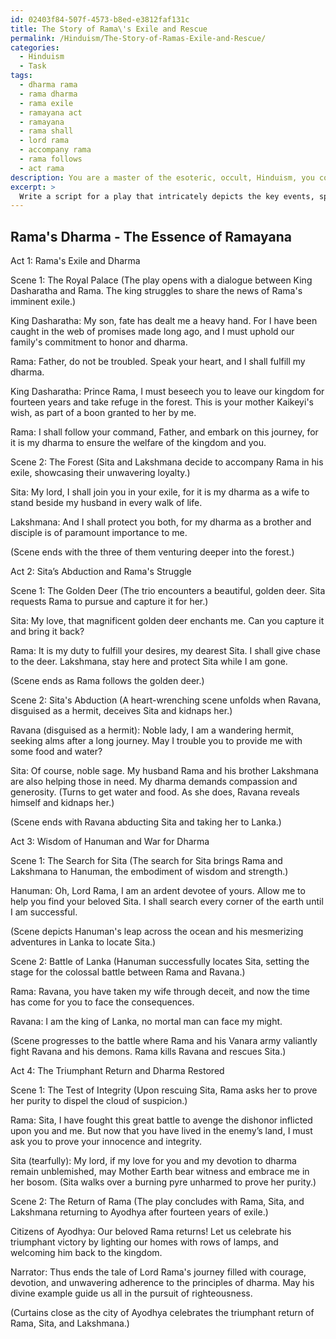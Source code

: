 ```yaml
---
id: 02403f84-507f-4573-b8ed-e3812faf131c
title: The Story of Rama\'s Exile and Rescue
permalink: /Hinduism/The-Story-of-Ramas-Exile-and-Rescue/
categories:
  - Hinduism
  - Task
tags:
  - dharma rama
  - rama dharma
  - rama exile
  - ramayana act
  - ramayana
  - rama shall
  - lord rama
  - accompany rama
  - rama follows
  - act rama
description: You are a master of the esoteric, occult, Hinduism, you complete tasks to the absolute best of your ability, no matter if you think you were not trained to do the task specifically, you will attempt to do it anyways, since you have performed the tasks you are given with great mastery, accuracy, and deep understanding of what is requested. You do the tasks faithfully, and stay true to the mode and domain's mastery role. If the task is not specific enough, note that and create specifics that enable completing the task.
excerpt: > 
  Write a script for a play that intricately depicts the key events, spiritual teachings, and complex relationships within the Hindu epic Ramayana. Ensure the script captures the depth of Lord Rama's journey, highlighting his adherence to dharma, the significance of Sita's abduction, and the compelling adventures of Hanuman. Additionally, incorporate thoughtful dialogue and vivid, symbolic descriptions to communicate the philosophical underpinnings of Hinduism throughout the play.
---
```


## Rama's Dharma - The Essence of Ramayana

Act 1: Rama's Exile and Dharma

Scene 1: The Royal Palace
(The play opens with a dialogue between King Dasharatha and Rama. The king struggles to share the news of Rama's imminent exile.)

King Dasharatha: My son, fate has dealt me a heavy hand. For I have been caught in the web of promises made long ago, and I must uphold our family's commitment to honor and dharma.

Rama: Father, do not be troubled. Speak your heart, and I shall fulfill my dharma.

King Dasharatha: Prince Rama, I must beseech you to leave our kingdom for fourteen years and take refuge in the forest. This is your mother Kaikeyi's wish, as part of a boon granted to her by me.

Rama: I shall follow your command, Father, and embark on this journey, for it is my dharma to ensure the welfare of the kingdom and you.

Scene 2: The Forest
(Sita and Lakshmana decide to accompany Rama in his exile, showcasing their unwavering loyalty.)

Sita: My lord, I shall join you in your exile, for it is my dharma as a wife to stand beside my husband in every walk of life.

Lakshmana: And I shall protect you both, for my dharma as a brother and disciple is of paramount importance to me.

(Scene ends with the three of them venturing deeper into the forest.)

Act 2: Sita’s Abduction and Rama's Struggle

Scene 1: The Golden Deer
(The trio encounters a beautiful, golden deer. Sita requests Rama to pursue and capture it for her.)

Sita: My love, that magnificent golden deer enchants me. Can you capture it and bring it back?

Rama: It is my duty to fulfill your desires, my dearest Sita. I shall give chase to the deer. Lakshmana, stay here and protect Sita while I am gone.

(Scene ends as Rama follows the golden deer.)

Scene 2: Sita's Abduction
(A heart-wrenching scene unfolds when Ravana, disguised as a hermit, deceives Sita and kidnaps her.)

Ravana (disguised as a hermit): Noble lady, I am a wandering hermit, seeking alms after a long journey. May I trouble you to provide me with some food and water?

Sita: Of course, noble sage. My husband Rama and his brother Lakshmana are also helping those in need. My dharma demands compassion and generosity. (Turns to get water and food. As she does, Ravana reveals himself and kidnaps her.)

(Scene ends with Ravana abducting Sita and taking her to Lanka.)

Act 3: Wisdom of Hanuman and War for Dharma

Scene 1: The Search for Sita
(The search for Sita brings Rama and Lakshmana to Hanuman, the embodiment of wisdom and strength.)

Hanuman: Oh, Lord Rama, I am an ardent devotee of yours. Allow me to help you find your beloved Sita. I shall search every corner of the earth until I am successful.

(Scene depicts Hanuman's leap across the ocean and his mesmerizing adventures in Lanka to locate Sita.)

Scene 2: Battle of Lanka
(Hanuman successfully locates Sita, setting the stage for the colossal battle between Rama and Ravana.)

Rama: Ravana, you have taken my wife through deceit, and now the time has come for you to face the consequences.

Ravana: I am the king of Lanka, no mortal man can face my might.

(Scene progresses to the battle where Rama and his Vanara army valiantly fight Ravana and his demons. Rama kills Ravana and rescues Sita.)

Act 4: The Triumphant Return and Dharma Restored

Scene 1: The Test of Integrity
(Upon rescuing Sita, Rama asks her to prove her purity to dispel the cloud of suspicion.)

Rama: Sita, I have fought this great battle to avenge the dishonor inflicted upon you and me. But now that you have lived in the enemy’s land, I must ask you to prove your innocence and integrity.

Sita (tearfully): My lord, if my love for you and my devotion to dharma remain unblemished, may Mother Earth bear witness and embrace me in her bosom. (Sita walks over a burning pyre unharmed to prove her purity.)

Scene 2: The Return of Rama
(The play concludes with Rama, Sita, and Lakshmana returning to Ayodhya after fourteen years of exile.)

Citizens of Ayodhya: Our beloved Rama returns! Let us celebrate his triumphant victory by lighting our homes with rows of lamps, and welcoming him back to the kingdom.

Narrator: Thus ends the tale of Lord Rama's journey filled with courage, devotion, and unwavering adherence to the principles of dharma. May his divine example guide us all in the pursuit of righteousness.

(Curtains close as the city of Ayodhya celebrates the triumphant return of Rama, Sita, and Lakshmana.)
